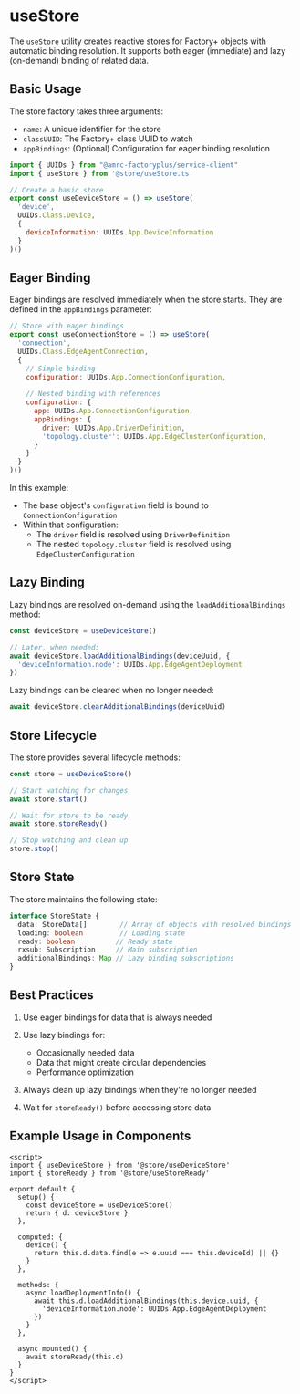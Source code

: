 # useStore

The `useStore` utility creates reactive stores for Factory+ objects with automatic binding resolution. It supports both eager (immediate) and lazy (on-demand) binding of related data.

## Basic Usage

The store factory takes three arguments:
- `name`: A unique identifier for the store
- `classUUID`: The Factory+ class UUID to watch
- `appBindings`: (Optional) Configuration for eager binding resolution

```javascript
import { UUIDs } from "@amrc-factoryplus/service-client"
import { useStore } from '@store/useStore.ts'

// Create a basic store
export const useDeviceStore = () => useStore(
  'device',
  UUIDs.Class.Device,
  {
    deviceInformation: UUIDs.App.DeviceInformation
  }
)()
```

## Eager Binding

Eager bindings are resolved immediately when the store starts. They are defined in the `appBindings` parameter:

```javascript
// Store with eager bindings
export const useConnectionStore = () => useStore(
  'connection',
  UUIDs.Class.EdgeAgentConnection,
  {
    // Simple binding
    configuration: UUIDs.App.ConnectionConfiguration,
    
    // Nested binding with references
    configuration: {
      app: UUIDs.App.ConnectionConfiguration,
      appBindings: {
        driver: UUIDs.App.DriverDefinition,
        'topology.cluster': UUIDs.App.EdgeClusterConfiguration,
      }
    }
  }
)()
```

In this example:
- The base object's `configuration` field is bound to `ConnectionConfiguration`
- Within that configuration:
  - The `driver` field is resolved using `DriverDefinition`
  - The nested `topology.cluster` field is resolved using `EdgeClusterConfiguration`

## Lazy Binding

Lazy bindings are resolved on-demand using the `loadAdditionalBindings` method:

```javascript
const deviceStore = useDeviceStore()

// Later, when needed:
await deviceStore.loadAdditionalBindings(deviceUuid, {
  'deviceInformation.node': UUIDs.App.EdgeAgentDeployment
})
```

Lazy bindings can be cleared when no longer needed:

```javascript
await deviceStore.clearAdditionalBindings(deviceUuid)
```

## Store Lifecycle

The store provides several lifecycle methods:

```javascript
const store = useDeviceStore()

// Start watching for changes
await store.start()

// Wait for store to be ready
await store.storeReady()

// Stop watching and clean up
store.stop()
```

## Store State

The store maintains the following state:

```typescript
interface StoreState {
  data: StoreData[]        // Array of objects with resolved bindings
  loading: boolean         // Loading state
  ready: boolean          // Ready state
  rxsub: Subscription     // Main subscription
  additionalBindings: Map // Lazy binding subscriptions
}
```

## Best Practices

1. Use eager bindings for data that is always needed
2. Use lazy bindings for:
   - Occasionally needed data
   - Data that might create circular dependencies
   - Performance optimization

3. Always clean up lazy bindings when they're no longer needed
4. Wait for `storeReady()` before accessing store data

## Example Usage in Components

```vue
<script>
import { useDeviceStore } from '@store/useDeviceStore'
import { storeReady } from '@store/useStoreReady'

export default {
  setup() {
    const deviceStore = useDeviceStore()
    return { d: deviceStore }
  },

  computed: {
    device() {
      return this.d.data.find(e => e.uuid === this.deviceId) || {}
    }
  },

  methods: {
    async loadDeploymentInfo() {
      await this.d.loadAdditionalBindings(this.device.uuid, {
        'deviceInformation.node': UUIDs.App.EdgeAgentDeployment
      })
    }
  },

  async mounted() {
    await storeReady(this.d)
  }
}
</script>
```